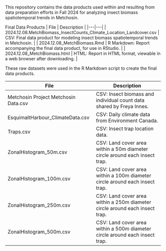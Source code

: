 This repository contains the data products used within and resulting from data preparation efforts in Fall 2024 for analyzing insect biomass spatiotemporal trends in Metchosin.

Final Data Products
| File | Description |
|---|---|
| 2024.12.08.MetchBiomass_InsectCounts_Climate_Location_Landcover.csv	| CSV: Final data product for modeling insect biomass spatiotemporal trends in Metchosin. |
| 2024.12.08_MetchBiomass.Rmd	| R Markdown: Report accompanying the final data product, for use in RStudio. |
| 2024.12.08_MetchBiomass.html	| HTML: Report in HTML format, viewable in a web browser after downloading. |

These raw datasets were used in the R Markdown script to create the final data products.

| File | Description |
|---|---|
| Metchosin Project Metchosin Data.csv	| CSV: Insect biomass and individual count data shared by Freya Innes. |
| EsquimaltHarbour_ClimateData.csv	| CSV: Daily climate data from Environment Canada. |
| Traps.csv	| CSV: Insect trap location data. |
| ZonalHistogram_50m.csv	| CSV: Land cover area within a 50m diameter circle around each insect trap. |
| ZonalHistogram_100m.csv	| CSV: Land cover area within a 100m diameter circle around each insect trap. |
| ZonalHistogram_250m.csv	| CSV: Land cover area within a 250m diameter circle around each insect trap. |
| ZonalHistogram_500m.csv	| CSV: Land cover area within a 500m diameter circle around each insect trap. |
